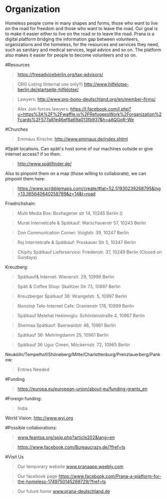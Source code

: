 # Organization

Homeless people come in many shapes and forms, those who want to live on the road for freedom and those who want to leave the road. Our goal is to make it easier either to live on the road or to leave the road. Prana is a digital platform bridging the information gap between volunteers, organizations and the homeless, for the resources and services they need, such as sanitary and medical services, legal advice and so on. The platform also makes it easier for people to become volunteers and so on.

#Resources
> https://freeadviceberlin.org/tax-advisors/

> ORG Listing (Internal use only!!) http://www.hilfelotse-berlin.de/startseite-hilfelotse/

> Lawyers: http://www.pro-bono-deutschland.org/en/member-firms/

> Alex Join forces lawyers: https://l.facebook.com/l.php?u=https%3A%2F%2Fwaffle.io%2FRefugeesWork%2Forganization%2Fcards%2F577a81e46ef6a69a013fb937&h=aAQGqR-We

#Churches
> Emmaus Kirsche: http://www.emmaus.de/index.shtml

#Späti locations. Can späti's host some of our machines outside or give internet access? if so then:
> http://www.spätifinder.de/

Also to pinpoint them on a map (those willing to collaborate), we can pinpoint them here:

> https://www.scribblemaps.com/create/#lat=52.51930239268795&lng=13.365640640258789&z=14&t=road

Friedrichshain:

> Multi Media Box: Boxhagener str 14, 10245 Berlin ()

> Murat Internetcafe & Spätkauf: Warschauerstr 57, 10243 Berlin

> Don Communication Corner: Voigtstr. 39, 10247 Berlin

> Roj Internetcafe & Spätkauf: Proskauer Str 5, 10247 Berlin

> Chipity Spätkauf Lieferservice: Friedenstr. 37, 10249 Berlin (Closed on Sundays)

Kreuzberg:

> Spätkauf& Internet: Wienerstr. 29, 10999 Berlin

> Späti & Coffee Shop: Skalitzer Str 73, 10997 Berlin 

> Kreuzberger Spätkauf 36: Wrangelstr. 5, 10997 Berlin

> Nonstop Tele-Internet Cafe: Oranienstr 178, 10999 Berlin

> Spätkauf Melehat Hekimoglu: Schönleinstraße 4, 10967 Berlin

> Sheimaa Spätkauf: Baerwaldstr 48, 10961 Berlin

> Spätkauf 36: Mehringdamm 25, 10961 Berlin

> Spätkauf 36 Ugur Cimen, Möckernstr. 72, 10965 Berlin

Neukölln/Tempelhof/Shöneberg/Mitte/Charlottenburg/Prenzlauerberg/Pankow:

> Entries Needed

#Funding
> https://europa.eu/european-union/about-eu/funding-grants_en

#Foreign funding:

> India

World Vision: http://www.wvi.org

#Possible collaborations:
> www.feantsa.org/spip.php?article202&lang=en

> https://www.facebook.com/Bureaucrazy.de/?fref=ts

#Visit Us
> Our temporary website www.pranaapp.weebly.com

> Our facebook page https://www.facebook.com/Prana-a-platform-for-the-homeless-1749750145269729/?fref=ts

> Our future home www.prana-deutschland.de
